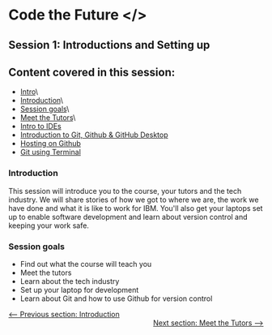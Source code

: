 # Code the Future </>

## Session 1: Introductions and Setting up

## Content covered in this session:

- [Intro](#Introduction)\
- [Introduction](#Introduction)\
- [Session goals](#Session-goals)\
- [Meet the Tutors](Meet_the_tutors.md)\
- [Intro to IDEs](intro_to_ide.md)
- [Introduction to Git, Github & GitHub Desktop](intro_to_github.md)
- [Hosting on Github](hosting_on_github_pages.md)
- [Git using Terminal](git_and_terminal.md)

### Introduction

This session will introduce you to the course, your tutors and the tech industry.
We will share stories of how we got to where we are, the work we have done and what it is like to work for IBM.
You'll also get your laptops set up to enable software development and learn about version control and keeping your work safe.

### Session goals

- Find out what the course will teach you
- Meet the tutors
- Learn about the tech industry
- Set up your laptop for development
- Learn about Git and how to use Github for version control

<div style="width: 100%">
<a href='../README.md' ><-- Previous section: Introduction</a>
<div align="right"><a  href='Meet_the_tutors.md'>Next section: Meet the Tutors --></a></div>
</div>
